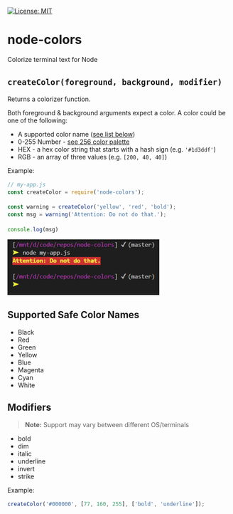 [![License: MIT](https://img.shields.io/badge/License-MIT-blue.svg)](https://opensource.org/licenses/MIT)

node-colors
===========
Colorize terminal text for Node

## `createColor(foreground, background, modifier)`
Returns a colorizer function.

Both foreground & background arguments expect a color.
A color could be one of the following:
* A supported color name ([see list below](#supported-safe-color-names))
* 0-255 Number - [see 256 color palette](https://upload.wikimedia.org/wikipedia/commons/1/15/Xterm_256color_chart.svg)
* HEX - a hex color string that starts with a hash sign (e.g. `'#1d3ddf'`)
* RGB - an array of three values (e.g. `[200, 40, 40]`)

Example:
```js
// my-app.js
const createColor = require('node-colors');

const warning = createColor('yellow', 'red', 'bold');
const msg = warning('Attention: Do not do that.');

console.log(msg)
```
![Terminal Example](/example.png)

Supported Safe Color Names
--------------------------
* Black
* Red
* Green
* Yellow
* Blue
* Magenta
* Cyan
* White

Modifiers
---------
> **Note:** Support may vary between different OS/terminals

* bold
* dim
* italic
* underline
* invert
* strike

Example:
```js
createColor('#000000', [77, 160, 255], ['bold', 'underline']);
```
